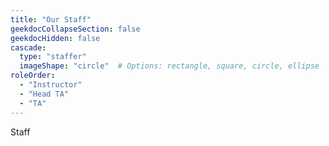 ```yaml
---
title: "Our Staff"
geekdocCollapseSection: false
geekdocHidden: false
cascade:
  type: "staffer"
  imageShape: "circle"  # Options: rectangle, square, circle, ellipse
roleOrder:
  - "Instructor"
  - "Head TA"
  - "TA"
---
```


Staff